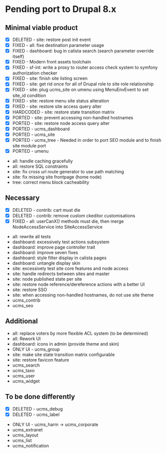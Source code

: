 # Pending port to Drupal 8.x

## Minimal viable product

 - [x] DELETED - site: restore post init event
 - [x] FIXED - all: fixe destination parameter usage
 - [x] FIXED - dashboard: bug in calista search (search parameter override itself)
 - [x] FIXED - Modern front assets toolchain
 - [x] FIXED - sf-int: write a proxy to router access check system to symfony authorization checker
 - [x] FIXED - site: finish site listing screen
 - [x] FIXED - site: get rid once for all of Drupal role to site role relationship
 - [x] FIXED - site: plug ucms_site on umenu using MenuEnvEvent to set site_id condition
 - [x] FIXED - site: restore menu site status alteration
 - [x] FIXED - site: restore site access query alter
 - [x] HARDCODED - site: restore state transition matrix
 - [x] PORTED - site: prevent accessing non-handled hostnames
 - [x] PORTED - site: restore node access query alter
 - [x] PORTED - ucms_dashboard
 - [x] PORTED - ucms_site
 - [x] PORTED - ucms_tree - Needed in order to port SEO module and to finish site module port
 - [x] PORTED - umenu
 - all: handle caching gracefully
 - all: restore SQL constraints
 - site: fix cross url route generator to use path matching
 - site: fix missing site frontpage (home node)
 - tree: correct menu block cacheability

## Necessary

 - [x] DELETED - contrib: cart must die
 - [x] DELETED - contrib: remove custom ckeditor customisations
 - [x] FIXED - all: userCanX() methods must die, then merge NodeAccessService into SiteAccessService
 - all: rewrite all tests
 - dashboard: excessively test actions subsystem
 - dashboard: improve page controller trait
 - dashboard: improve seven fixes
 - dashboard: style filter display in calista pages
 - dashboard: untangle display skin
 - site: excessively test site core features and node access
 - site: handle redirects between sites and master
 - site: node published state per site
 - site: restore node reference/dereference actions with a better UI
 - site: restore SSO
 - site: when accessing non-handled hostnames, do not use site theme
 - ucms_contrib
 - ucms_seo

## Additional

 - all: replace voters by more flexible ACL system (to be determined)
 - all: Rework UI
 - dashboard: icons in admin (provide theme and skin)
 - ONLY UI - ucms_group
 - site: make site state transition matrix configurable
 - site: restore favicon feature
 - ucms_search
 - ucms_taxo
 - ucms_user
 - ucms_widget

## To be done differently

 - [x] DELETED - ucms_debug
 - [x] DELETED - ucms_label
 - ONLY UI - ucms_harm -> ucms_corporate
 - ucms_extranet
 - ucms_layout
 - ucms_list
 - ucms_notification
